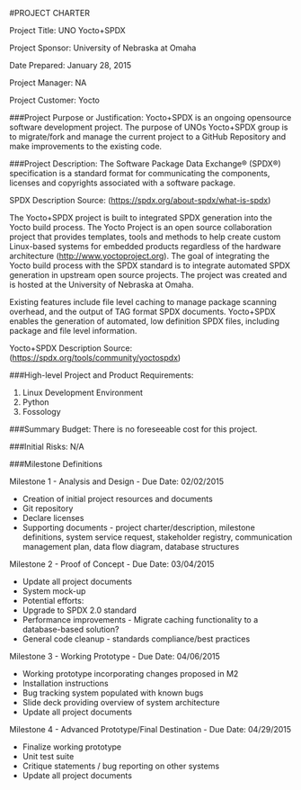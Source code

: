 #PROJECT CHARTER

Project Title: UNO Yocto+SPDX

Project Sponsor: University of Nebraska at Omaha

Date Prepared: January 28, 2015

Project Manager: NA

Project Customer: Yocto

###Project Purpose or Justification:
Yocto+SPDX is an ongoing opensource software development project.  The purpose of UNOs Yocto+SPDX group is to migrate/fork and manage the current project to a GitHub Repository and make improvements to the existing code.

###Project Description:
The Software Package Data Exchange® (SPDX®) specification is a standard format for communicating the components, licenses and copyrights associated with a software package.

SPDX Description Source: (https://spdx.org/about-spdx/what-is-spdx)

The Yocto+SPDX project is built to integrated SPDX generation into the Yocto build process. The Yocto Project is an open source collaboration project that provides templates, tools and methods to help create custom Linux-based systems for embedded products regardless of the hardware architecture (http://www.yoctoproject.org). The goal of integrating the Yocto build process with the SPDX standard is to integrate automated SPDX generation in upstream open source projects. The project was created and is hosted at the University of Nebraska at Omaha. 

Existing features include file level caching to manage package scanning overhead, and the output of TAG format SPDX documents. Yocto+SPDX enables the generation of automated, low definition SPDX files, including package and file level information. 

Yocto+SPDX Description Source: (https://spdx.org/tools/community/yoctospdx)

###High-level Project and Product Requirements:
1. Linux Development Environment
2. Python 
3. Fossology

###Summary Budget:
There is no foreseeable cost for this project.

###Initial Risks:
N/A

###Milestone Definitions

Milestone 1 - Analysis and Design - Due Date: 02/02/2015
* Creation of initial project resources and documents
* Git repository
* Declare licenses
* Supporting documents - project charter/description, milestone definitions, system service request, stakeholder registry, communication management plan, data flow diagram, database structures

Milestone 2 - Proof of Concept - Due Date: 03/04/2015
* Update all project documents
* System mock-up
* Potential efforts:
*   Upgrade to SPDX 2.0 standard
*   Performance improvements - Migrate caching functionality to a database-based solution?
*   General code cleanup - standards compliance/best practices

Milestone 3 - Working Prototype - Due Date: 04/06/2015
* Working prototype incorporating changes proposed in M2
* Installation instructions
* Bug tracking system populated with known bugs
* Slide deck providing overview of system architecture
* Update all project documents

Milestone 4 - Advanced Prototype/Final Destination - Due Date: 04/29/2015
* Finalize working prototype
* Unit test suite
* Critique statements / bug reporting on other systems
* Update all project documents
